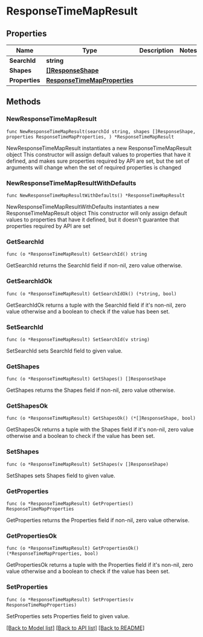 # ResponseTimeMapResult

## Properties

Name | Type | Description | Notes
------------ | ------------- | ------------- | -------------
**SearchId** | **string** |  | 
**Shapes** | [**[]ResponseShape**](ResponseShape.md) |  | 
**Properties** | [**ResponseTimeMapProperties**](ResponseTimeMapProperties.md) |  | 

## Methods

### NewResponseTimeMapResult

`func NewResponseTimeMapResult(searchId string, shapes []ResponseShape, properties ResponseTimeMapProperties, ) *ResponseTimeMapResult`

NewResponseTimeMapResult instantiates a new ResponseTimeMapResult object
This constructor will assign default values to properties that have it defined,
and makes sure properties required by API are set, but the set of arguments
will change when the set of required properties is changed

### NewResponseTimeMapResultWithDefaults

`func NewResponseTimeMapResultWithDefaults() *ResponseTimeMapResult`

NewResponseTimeMapResultWithDefaults instantiates a new ResponseTimeMapResult object
This constructor will only assign default values to properties that have it defined,
but it doesn't guarantee that properties required by API are set

### GetSearchId

`func (o *ResponseTimeMapResult) GetSearchId() string`

GetSearchId returns the SearchId field if non-nil, zero value otherwise.

### GetSearchIdOk

`func (o *ResponseTimeMapResult) GetSearchIdOk() (*string, bool)`

GetSearchIdOk returns a tuple with the SearchId field if it's non-nil, zero value otherwise
and a boolean to check if the value has been set.

### SetSearchId

`func (o *ResponseTimeMapResult) SetSearchId(v string)`

SetSearchId sets SearchId field to given value.


### GetShapes

`func (o *ResponseTimeMapResult) GetShapes() []ResponseShape`

GetShapes returns the Shapes field if non-nil, zero value otherwise.

### GetShapesOk

`func (o *ResponseTimeMapResult) GetShapesOk() (*[]ResponseShape, bool)`

GetShapesOk returns a tuple with the Shapes field if it's non-nil, zero value otherwise
and a boolean to check if the value has been set.

### SetShapes

`func (o *ResponseTimeMapResult) SetShapes(v []ResponseShape)`

SetShapes sets Shapes field to given value.


### GetProperties

`func (o *ResponseTimeMapResult) GetProperties() ResponseTimeMapProperties`

GetProperties returns the Properties field if non-nil, zero value otherwise.

### GetPropertiesOk

`func (o *ResponseTimeMapResult) GetPropertiesOk() (*ResponseTimeMapProperties, bool)`

GetPropertiesOk returns a tuple with the Properties field if it's non-nil, zero value otherwise
and a boolean to check if the value has been set.

### SetProperties

`func (o *ResponseTimeMapResult) SetProperties(v ResponseTimeMapProperties)`

SetProperties sets Properties field to given value.



[[Back to Model list]](../README.md#documentation-for-models) [[Back to API list]](../README.md#documentation-for-api-endpoints) [[Back to README]](../README.md)


